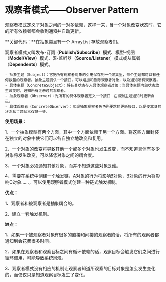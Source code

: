 # 观察者模式——Observer Pattern

观察者模式定义了对象之间的一对多依赖，这样一来，当一个对象改变状态时，它的所有依赖者都会收到通知并自动更新。

**关键代码：**在抽象类里有一个 ArrayList 存放观察者们。

观察者模式又叫发布-订阅（**Publish/Subscribe**）模式、模型-视图（**Model/View**）模式、源-监听器（**Source/Listener**）模式或从属者（**Dependents**）模式。

    - 抽象主题（Subject）：它把所有观察者对象的引用保存到一个聚集里，每个主题都可以有任何数量的观察者。抽象主题提供一个接口，可以增加和删除观察者对象，以及通知所有观察者。
    - 具体主题（ConcreteSubject）：将有关状态存入具体观察者对象；当具体主题内部状态放生改变时，通知所有注册过的观察者。
    - 抽象观察者（Observer）：为所有的具体观察者定义一个接口，在得到主题通知时更新自己。
    - 具体观察者（ConcreteObserver）：实现抽象观察者角色所要求的更新接口，以便使本身的状态与主题状态保持一致。

**使用场景：**

1、一个抽象模型有两个方面，其中一个方面依赖于另一个方面。将这些方面封装在独立的对象中使它们可以各自独立地改变和复用。

2、一个对象的改变将导致其他一个或多个对象也发生改变，而不知道具体有多少对象将发生改变，可以降低对象之间的耦合度。

3、一个对象必须通知其他对象，而并不知道这些对象是谁。

4、需要在系统中创建一个触发链，A对象的行为将影响B对象，B对象的行为将影响C对象……，可以使用观察者模式创建一种链式触发机制。

**优点：**

1、观察者和被观察者是抽象耦合的。

2、建立一套触发机制。

**缺点：** 

1、如果一个被观察者对象有很多的直接和间接的观察者的话，将所有的观察者都通知到会花费很多时间。 

2、如果在观察者和观察目标之间有循环依赖的话，观察目标会触发它们之间进行循环调用，可能导致系统崩溃。 

3、观察者模式没有相应的机制让观察者知道所观察的目标对象是怎么发生变化的，而仅仅只是知道观察目标发生了变化。